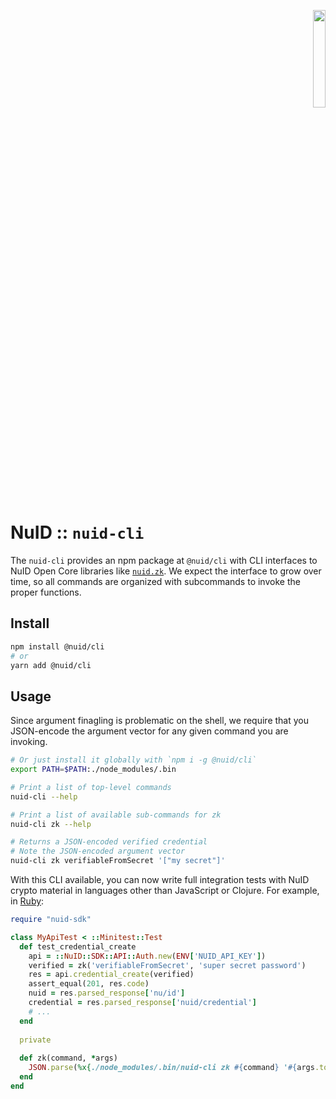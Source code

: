 <p align="right"><a href="https://nuid.io"><img src="https://nuid.io/svg/logo.svg" width="20%"></a></p>

# NuID :: `nuid-cli`

The `nuid-cli` provides an npm package at `@nuid/cli` with CLI interfaces to
NuID Open Core libraries like [`nuid.zk`](https://github.com/nuid/zk). We expect
the interface to grow over time, so all commands are organized with subcommands
to invoke the proper functions.

## Install

```sh
npm install @nuid/cli
# or
yarn add @nuid/cli
```

## Usage

Since argument finagling is problematic on the shell, we require that you
JSON-encode the argument vector for any given command you are invoking.

``` sh
# Or just install it globally with `npm i -g @nuid/cli`
export PATH=$PATH:./node_modules/.bin

# Print a list of top-level commands
nuid-cli --help

# Print a list of available sub-commands for zk
nuid-cli zk --help

# Returns a JSON-encoded verified credential
# Note the JSON-encoded argument vector
nuid-cli zk verifiableFromSecret '["my secret"]'
```

With this CLI available, you can now write full integration tests with NuID
crypto material in languages other than JavaScript or Clojure. For example,
in [Ruby](https://github.com/NuID/sdk-ruby/blob/5b7a7da3cf1c09f30661f41b7a191e2ed700c20e/test/nuid/api/auth_test.rb#L48-L56):

``` ruby
require "nuid-sdk"

class MyApiTest < ::Minitest::Test
  def test_credential_create
    api = ::NuID::SDK::API::Auth.new(ENV['NUID_API_KEY'])
    verified = zk('verifiableFromSecret', 'super secret password')
    res = api.credential_create(verified)
    assert_equal(201, res.code)
    nuid = res.parsed_response['nu/id']
    credential = res.parsed_response['nuid/credential']
    # ...
  end
  
  private
  
  def zk(command, *args)
    JSON.parse(%x{./node_modules/.bin/nuid-cli zk #{command} '#{args.to_json}'})
  end
end
```
